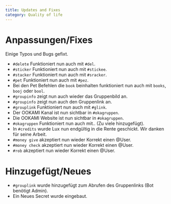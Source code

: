 ```yaml
---
title: Updates and Fixes
category: Quality of life
---
```


# Anpassungen/Fixes

Einige Typos und Bugs gefixt.
- `#delete` Funktioniert nun auch mit `#del`.
- `#sticker` Funktioniert nun auch mit `#stickee`.
- `#stacker` Funktioniert nun auch mit `#sracker`.
- `#pet` Funktioniert nun auch mit `#pez`.
- Bei den Pet Befehlen die `book` beinhalten funktioniert nun auch mit `books`, `booj` oder `bool`.
- `#groupinfo` zeigt nun auch wieder das Gruppenbild an.
- `#groupinfo` zeigt nun auch den Gruppenlink an.
- `#grouplink` Funktioniert nun auch mit `#glink`.
- Der OOKAMI Kanal ist nun sichtbar in `#okagruppen`.
- Die OOKAMI Website ist nun sichtbar in `#okagruppen`.
- `#okagruppen` Funktioniert nun auch mit.. (Zu viele hinzugefügt).
- In `#credits` wurde Lux nun endgültig in die Rente geschickt. Wir danken für seine Arbeit.
- `#money give` akzeptiert nun wieder Korrekt einen @User.
- `#money check` akzeptiert nun wieder Korrekt einen @User.
- `#rob` akzeptiert nun wieder Korrekt einen @User.

# Hinzugefügt/Neues

- `#grouplink` wurde hinzugefügt zum Abrufen des Gruppenlinks (Bot benötigt Admin).
- Ein Neues Secret wurde eingebaut.
